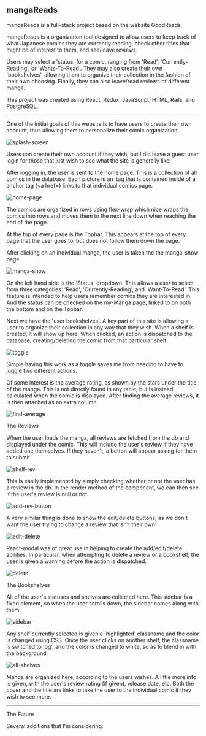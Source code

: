 


mangaReads
---------------------------------
mangaReads is a full-stack project based on the website GoodReads.

mangaReads is a organization tool designed to allow users to keep track of what
Japanese comics they are currently reading, check other titles that might be of interest
to them, and see/leave reviews.

Users may select a 'status' for a comic, ranging from 'Read', 'Currently-Reading',
or 'Wants-To-Read'. They may also create their own 'bookshelves', allowing them
to organize their collection in the fashion of their own choosing. Finally, they
can also leave/read reviews of different manga.

This project was created using React, Redux, JavaScript, HTML, Rails, and PostgreSQL.

-----------------------------------

One of the initial goals of this website is to have users to create their
own account, thus allowing them to personalize their comic organization.

![splash-screen](docs/images/production/splash.png)

Users can create their own account if they wish, but I did leave a guest user
login for those that just wish to see what the site is generally like.

After logging in, the user is sent to the home page. This is a collection of
all comics in the database. Each picture is an <img> tag that is contained inside
of a anchor tag (<a href=) links to that individual comics page.

![home-page](docs/images/production/home.png)

The comics are organized in rows using flex-wrap which nice wraps the comics into
rows and moves them to the next line down when reaching the end of the page.

At the top of every page is the Topbar. This appears at the top of every page that
the user goes to, but does not follow them down the page.

After clicking on an individual manga, the user is taken the the manga-show
page.

![manga-show](docs/images/production/comic.png)

On the left hand side is the 'Status' dropdown. This allows a user to select from
three categories: 'Read', 'Currently-Reading', and 'Want-To-Read'. This feature
is intended to help users remember comics they are interested in. And the status
can be checked on the my-Manga page, linked to on both the bottom and on
the Topbar.

Next we have the 'user bookshelves'. A key part of this site is allowing a user
to organize their collection in any way that they wish. When a shelf is created,
it will show up here. When clicked, an action is dispatched to the database,
creating/deleting the comic from that particular shelf.

![toggle](docs/images/production/toggle.png)

Simple having this work as a toggle saves me from needing to have to
juggle two different actions.

Of some interest is the average rating, as shown by the stars under the
title of the manga. This is not directly found in any table, but is instead
calculated when the comic is displayed. After finding the average reviews,
it is then attached as an extra column.

![find-average](docs/images/production/avg.png)

The Reviews

When the user loads the manga, all reviews are fetched from the db and
displayed under the comic. This will include the user's review if they
have added one themselves. If they haven't, a button will appear asking
for them to submit.

![shelf-rev](docs/images/production/shelf-rev.png)

This is easily implemented by simply checking whether or not the user
has a review in the db. In the render method of the component, we can then
see if the user's review is null or not.

![add-rev-button](docs/images/production/addrevbutton.png)

A very similar thing is done to show the edit/delete buttons, as we don't
want the user trying to change a review that isn't their own!

![edit-delete](docs/images/production/adddelete.png)

React-modal was of great use in helping to create the add/edit/delete abilities.
In particular, when attempting to delete a review or a bookshelf, the user is
given a warning before the action is dispatched.

![delete](docs/images/production/delete.png)


The Bookshelves

All of the user's statuses and shelves are collected here. This sidebar is
a fixed element, so when the user scrolls down, the sidebar comes along with
them.

![sidebar](docs/images/production/shelves.png)

Any shelf currently selected is given a 'highlighted' classname and the color
is changed using CSS. Once the user clicks on another shelf, the classname
is switched to 'bg', and the color is changed to white, so as to blend in
with the background.

![all-shelves](docs/images/production/all-shelves.png)

Manga are organized here, according to the users wishes. A little more info
is given, with the user's review rating (if given), release date, etc. Both
the cover and the title are links to take the user to the individual comic
if they wish to see more.

----------------------

The Future

Several additions that I'm considering:
